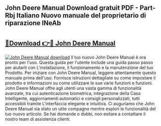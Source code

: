 ## John Deere Manual Download gratuit PDF - Part-Rbj Italiano Nuovo manuale del proprietario di riparazione lNeAb

# <h2><a href="http://dfbkviw.blite.top/?on=John+Deere+Manual">🔗Download 👉🔴 John Deere Manual</a></h2>

[![John Deere Manual download](https://i.imgur.com/lujVjoI.png)](http://dfbkviw.blite.top/?on=John+Deere+Manual)
Il tuo nuovo John Deere Manual è ora pronto per l'uso. Questa guida per l'utente include una guida passo passo per aiutarti con L'installazione, il funzionamento e la manutenzione del tuo Prodotto. Per iniziare con John Deere Manual, leggere attentamente questo manuale prima dell'uso. Fornisce istruzioni dettagliate su come impostare il prodotto e informazioni su come utilizzare le sue varie funzioni e funzioni. John Deere Manual offre agli utenti una vasta gamma di funzionalità avanzate, tra cui autenticazione biometrica, integrazione della Casa Intelligente, aggiornamenti automatici e consigli personalizzati, tutti accessibili tramite L'interfaccia elegante e intuitiva. Ci auguriamo che John Deere Manual sia stato un utile compagno mentre esplori le funzionalità del tuo nuovo articolo. Se hai domande o dubbi, non esitare a contattare il nostro team di assistenza clienti.
